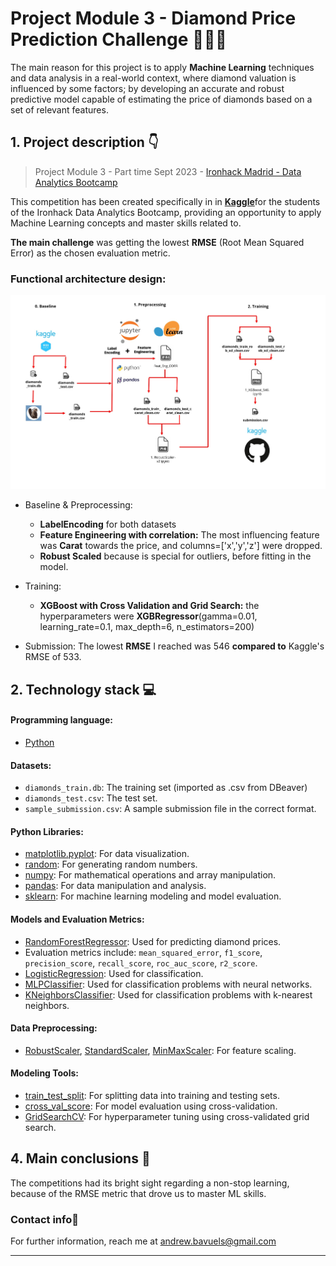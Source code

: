 # **Project Module 3 - Diamond Price Prediction Challenge 🔮💶💎**

The main reason for this project is to apply **Machine Learning** techniques and data analysis in a real-world context, where diamond valuation is influenced by some factors; by developing an accurate and robust predictive model capable of estimating the price of diamonds based on a set of relevant features.


## 1. Project description 👇
> Project Module 3 - Part time Sept 2023 - [Ironhack Madrid - Data Analytics Bootcamp](https://www.ironhack.com/es-en/data-analytics)

This competition has been created specifically in in [**Kaggle**](https://www.kaggle.com/competitions/ihdatamadpt0923projectm3/overview)for the students of the Ironhack Data Analytics Bootcamp, providing an opportunity to apply Machine Learning concepts and master skills related to.

 **The main challenge** was getting the lowest **RMSE** (Root Mean Squared Error) as the chosen evaluation metric.

 ### Functional architecture design:

![Pipeline Architecture Design](Pipeline%20Architecture.jpg)


- Baseline & Preprocessing: 
    - **LabelEncoding** for both datasets
    - **Feature Engineering with correlation:** The most influencing feature was **Carat** towards the price, and columns=['x','y','z'] were dropped.
    - **Robust Scaled** because is special for outliers, before fitting in the model.



- Training:
    - **XGBoost with Cross Validation and Grid Search:** the hyperparameters were **XGBRegressor**(gamma=0.01, learning_rate=0.1, max_depth=6, n_estimators=200)

- Submission: The lowest **RMSE** I reached was 546 **compared to** Kaggle's RMSE of 533.



 ## **2. Technology stack 💻**

#### Programming language:
- [Python](https://docs.python.org/3/)

#### Datasets:
- `diamonds_train.db`: The training set (imported as .csv from DBeaver)
- `diamonds_test.csv`: The test set.
- `sample_submission.csv`: A sample submission file in the correct format.

#### Python Libraries:
- [matplotlib.pyplot](https://matplotlib.org/stable/contents.html): For data visualization.
- [random](https://docs.python.org/3/library/random.html): For generating random numbers.
- [numpy](https://numpy.org/doc/stable/): For mathematical operations and array manipulation.
- [pandas](https://pandas.pydata.org/docs/reference/frame.html): For data manipulation and analysis.
- [sklearn](https://scikit-learn.org/stable/): For machine learning modeling and model evaluation.

#### Models and Evaluation Metrics:
- [RandomForestRegressor](https://scikit-learn.org/stable/modules/generated/sklearn.ensemble.RandomForestRegressor.html): Used for predicting diamond prices.
- Evaluation metrics include: `mean_squared_error`, `f1_score`, `precision_score`, `recall_score`, `roc_auc_score`, `r2_score`.
- [LogisticRegression](https://scikit-learn.org/stable/modules/generated/sklearn.linear_model.LogisticRegression.html): Used for classification.
- [MLPClassifier](https://scikit-learn.org/stable/modules/generated/sklearn.neural_network.MLPClassifier.html): Used for classification problems with neural networks.
- [KNeighborsClassifier](https://scikit-learn.org/stable/modules/generated/sklearn.neighbors.KNeighborsClassifier.html): Used for classification problems with k-nearest neighbors.

#### Data Preprocessing:
- [RobustScaler](https://scikit-learn.org/stable/modules/generated/sklearn.preprocessing.RobustScaler.html), [StandardScaler](https://scikit-learn.org/stable/modules/generated/sklearn.preprocessing.StandardScaler.html), [MinMaxScaler](https://scikit-learn.org/stable/modules/generated/sklearn.preprocessing.MinMaxScaler.html): For feature scaling.

#### Modeling Tools:
- [train_test_split](https://scikit-learn.org/stable/modules/generated/sklearn.model_selection.train_test_split.html): For splitting data into training and testing sets.
- [cross_val_score](https://scikit-learn.org/stable/modules/generated/sklearn.model_selection.cross_val_score.html): For model evaluation using cross-validation.
- [GridSearchCV](https://scikit-learn.org/stable/modules/generated/sklearn.model_selection.GridSearchCV.html): For hyperparameter tuning using cross-validated grid search.


## **4. Main conclusions 📁**

The competitions had its bright sight regarding a non-stop learning, because of the RMSE metric that drove us to master ML skills.



###  **Contact info📧**
For further information, reach me at andrew.bavuels@gmail.com

---
